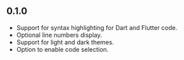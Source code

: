 ## 0.1.0

* Support for syntax highlighting for Dart and Flutter code.
* Optional line numbers display.
* Support for light and dark themes.
* Option to enable code selection.
